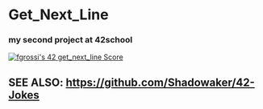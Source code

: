 # Get_Next_Line
### my second project at 42school
[![fgrossi's 42 get_next_line Score](https://badge42.vercel.app/api/v2/cl2p9nrdq006809kxlac8prrc/project/2464366)](https://github.com/JaeSeoKim/badge42)

## SEE ALSO:  https://github.com/Shadowaker/42-Jokes
